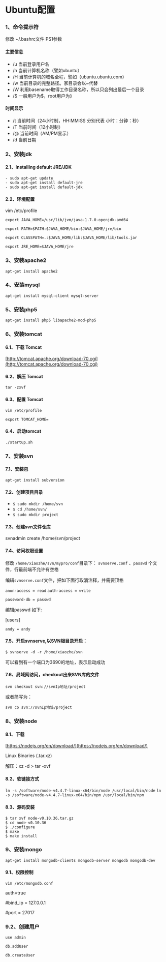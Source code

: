 # Ubuntu配置

### 1、命令提示符

修改 ~/.bashrc文件 PS1参数

#### 主要信息
- /u 当前登录用户名
- /h 当前计算机名称（譬如ubuntu）
- /H 当前计算机的域名全程，譬如（ubuntu.ubuntu.com）
- /w 当前目录的完整路径。家目录会以~代替
- /W 利用basename取得工作目录名称，所以只会列出最后一个目录
- /$ 一般用户为$，root用户为》
　　
#### 时间显示
- /t 当前时间（24小时制，HH:MM:SS 分别代表 小时：分钟：秒）
- /T 当前时间（12小时制）
- /@ 当前时间（AM/PM显示）
- /d 当前日期


### 2、安装jdk

#### 2.1、Installing default JRE/JDK
```
- sudo apt-get update
- sudo apt-get install default-jre
- sudo apt-get install default-jdk
```

#### 2.2、环境配置

vim /etc/profile

```
export JAVA_HOME=/usr/lib/jvm/java-1.7.0-openjdk-amd64

export PATH=$PATH:$JAVA_HOME/bin:$JAVA_HOME/jre/bin

export CLASSPATH=.:$JAVA_HOME/lib:$JAVA_HOME/lib/tools.jar

export JRE_HOME=$JAVA_HOME/jre
```

### 3、安装apache2

`apt-get install apache2`

### 4、安装mysql

`apt-get install mysql-client mysql-server`

### 5、安装php5

`apt-get install php5 libapache2-mod-php5`

### 6、安装tomcat

#### 6.1、下载 Tomcat

[http://tomcat.apache.org/download-70.cgi](http://tomcat.apache.org/download-70.cgi)

#### 6.2、解压 Tomcat

`tar -zxvf `

#### 6.3、配置 Tomcat

`vim /etc/profile`

`export TOMCAT_HOME=`

#### 6.4、启动tomcat

`./startup.sh`

### 7、安装svn

#### 7.1、安装包

`apt-get install subversion`

#### 7.2、创建项目目录

- `$ sudo mkdir /home/svn`
- `$ cd /home/svn/`
- `$ sudo mkdir project`

#### 7.3、创建svn文件仓库

svnadmin create /home/svn/project

#### 7.4、访问权限设置

修改 `/home/xiaozhe/svn/mypro/conf`目录下： 
`svnserve.conf` 、`passwd` 个文件，行最前端不允许有空格 

编辑`svnserve.conf`文件，把如下面行取消注释，并需要顶格

`anon-access = read`
`auth-access = write`

`password-db = passwd `


编辑passwd  如下: 

[users] 

`andy = andy `

#### 7.5、开启svnserve,以SVN根目录开启： 

`$ svnserve -d -r /home/xiaozhe/svn`

可以看到有一个端口为3690的地址，表示启动成功

#### 7.6、局域网访问，checkout出来SVN库的文件

`svn checkout svn://svnIp地址/project`

或者简写为： 

`svn co svn://svnIp地址/project`

### 8、安装node

#### 8.1、下载

[https://nodejs.org/en/download/](https://nodejs.org/en/download/)

Linux Binaries (.tar.xz)

解压：xz -d >  tar -xvf

#### 8.2、软链接方式

`ln -s /software/node-v4.4.7-linux-x64/bin/node /usr/local/bin/node`
`ln -s /software/node-v4.4.7-linux-x64/bin/npm /usr/local/bin/npm`

#### 8.3、源码安装

    $ tar xvf node-v0.10.36.tar.gz 
    $ cd node-v0.10.36 
    $ ./configure 
    $ make 
    $ make install 

### 9、安装mongo

`apt-get install mongodb-clients mongodb-server mongodb mongodb-dev`

#### 9.1、权限控制

`vim /etc/mongodb.conf`

auth=true

#bind_ip = 127.0.0.1

#port = 27017

### 9.2、创建用户

`use admin`

`db.addUser`

`db.createUser`

 